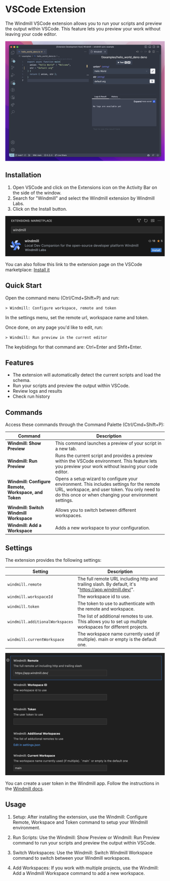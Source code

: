 # VSCode Extension

The Windmill VSCode extension allows you to run your scripts and preview the output within VSCode. This feature lets you preview your work without leaving your code editor.

![demo](./main.png)

## Installation

1. Open VSCode and click on the Extensions icon on the Activity Bar on the side of the window.
2. Search for "Windmill" and select the Windmill extension by Windmill Labs.
3. Click on the Install button.

![demo](./wm-install.png)

You can also follow this link to the extension page on the VSCode marketplace: [Install it](https://marketplace.visualstudio.com/items?itemName=windmill-labs.windmill)

## Quick Start

Open the command menu (Ctrl/Cmd+Shift+P) and run:

`> Windmill: Configure workspace, remote and token`

In the settings menu, set the remote url, workspace name and token.

Once done, on any page you'd like to edit, run:

`> Windmill: Run preview in the current editor`

The keybidings for that command are: Ctrl+Enter and Shfit+Enter.

## Features

- The extension will automatically detect the current scripts and load the schema.
- Run your scripts and preview the output within VSCode.
- Review logs and results
- Check run history

## Commands

Access these commands through the Command Palette (Ctrl/Cmd+Shift+P):

| Command                                              | Description                                                                                                                                                                                         |
| ---------------------------------------------------- | --------------------------------------------------------------------------------------------------------------------------------------------------------------------------------------------------- |
| **Windmill: Show Preview**                           | This command launches a preview of your script in a new tab.                                                                                                                                        |
| **Windmill: Run Preview**                            | Runs the current script and provides a preview within the VSCode environment. This feature lets you preview your work without leaving your code editor.                                             |
| **Windmill: Configure Remote, Workspace, and Token** | Opens a setup wizard to configure your environment. This includes settings for the remote URL, workspace, and user token. You only need to do this once or when changing your environment settings. |
| **Windmill: Switch Windmill Workspace**              | Allows you to switch between different workspaces.                                                                                                                                                  |
| **Windmill: Add a Workspace**                        | Adds a new workspace to your configuration.                                                                                                                                                         |

## Settings

The extension provides the following settings:

| Setting                         | Description                                                                                                  |
| ------------------------------- | ------------------------------------------------------------------------------------------------------------ |
| `windmill.remote`               | The full remote URL including http and trailing slash. By default, it's "https://app.windmill.dev/".         |
| `windmill.workspaceId`          | The workspace id to use.                                                                                     |
| `windmill.token`                | The token to use to authenticate with the remote and workspace.                                              |
| `windmill.additionalWorkspaces` | The list of additional remotes to use. This allows you to set up multiple workspaces for different projects. |
| `windmill.currentWorkspace`     | The workspace name currently used (if multiple). main or empty is the default one.                           |

![demo](./wm-settings.png)

You can create a user token in the Windmill app. Follow the instructions in the [Windmill docs](https://docs.windmill.dev/docs/core_concepts/webhooks#user-token).

## Usage

1. Setup: After installing the extension, use the Windmill: Configure Remote, Workspace and Token command to setup your Windmill environment.

2. Run Scripts: Use the Windmill: Show Preview or Windmill: Run Preview command to run your scripts and preview the output within VSCode.

3. Switch Workspaces: Use the Windmill: Switch Windmill Workspace command to switch between your Windmill workspaces.

4. Add Workspaces: If you work with multiple projects, use the Windmill: Add a Windmill Workspace command to add a new workspace.
